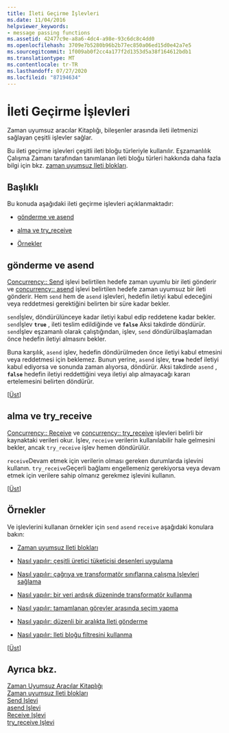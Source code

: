 ```yaml
---
title: İleti Geçirme İşlevleri
ms.date: 11/04/2016
helpviewer_keywords:
- message passing functions
ms.assetid: 42477c9e-a8a6-4dc4-a98e-93c6dc8c4dd0
ms.openlocfilehash: 3709e7b5280b96b2b77ec850a06ed15d0e42a7e5
ms.sourcegitcommit: 1f009ab0f2cc4a177f2d1353d5a38f164612bdb1
ms.translationtype: MT
ms.contentlocale: tr-TR
ms.lasthandoff: 07/27/2020
ms.locfileid: "87194634"
---
```

# <a name="message-passing-functions"></a>İleti Geçirme İşlevleri

Zaman uyumsuz aracılar Kitaplığı, bileşenler arasında ileti iletmenizi sağlayan çeşitli işlevler sağlar.

Bu ileti geçirme işlevleri çeşitli ileti bloğu türleriyle kullanılır. Eşzamanlılık Çalışma Zamanı tarafından tanımlanan ileti bloğu türleri hakkında daha fazla bilgi için bkz. [zaman uyumsuz Ileti blokları](../../parallel/concrt/asynchronous-message-blocks.md).

## <a name="sections"></a><a name="top"></a>Başlıklı

Bu konuda aşağıdaki ileti geçirme işlevleri açıklanmaktadır:

- [gönderme ve asend](#send)

- [alma ve try_receive](#receive)

- [Örnekler](#examples)

## <a name="send-and-asend"></a><a name="send"></a>gönderme ve asend

[Concurrency:: Send](reference/concurrency-namespace-functions.md#send) işlevi belirtilen hedefe zaman uyumlu bir ileti gönderir ve [concurrency:: asend](reference/concurrency-namespace-functions.md#asend) işlevi belirtilen hedefe zaman uyumsuz bir ileti gönderir. Hem `send` hem de `asend` işlevleri, hedefin iletiyi kabul edeceğini veya reddetmesi gerektiğini belirten bir süre kadar bekler.

`send`İşlev, döndürülünceye kadar iletiyi kabul edip reddetene kadar bekler. `send`İşlev **`true`** , ileti teslim edildiğinde ve **`false`** Aksi takdirde döndürür. `send`İşlev eşzamanlı olarak çalıştığından, işlev, `send` döndürülbaşlamadan önce hedefin iletiyi almasını bekler.

Buna karşılık, `asend` işlev, hedefin döndürülmeden önce iletiyi kabul etmesini veya reddetmesi için beklemez. Bunun yerine, `asend` işlev, **`true`** hedef iletiyi kabul ediyorsa ve sonunda zaman alıyorsa, döndürür. Aksi takdirde `asend` , **`false`** hedefin iletiyi reddettiğini veya iletiyi alıp almayacağı kararı ertelemesini belirten döndürür.

[[Üst](#top)]

## <a name="receive-and-try_receive"></a><a name="receive"></a>alma ve try_receive

[Concurrency:: Receive](reference/concurrency-namespace-functions.md#receive) ve [concurrency:: try_receive](reference/concurrency-namespace-functions.md#try_receive) işlevleri belirli bir kaynaktaki verileri okur. İşlev, `receive` verilerin kullanılabilir hale gelmesini bekler, ancak `try_receive` işlev hemen döndürülür.

`receive`Devam etmek için verilerin olması gereken durumlarda işlevini kullanın. `try_receive`Geçerli bağlamı engellemeniz gerekiyorsa veya devam etmek için verilere sahip olmanız gerekmez işlevini kullanın.

[[Üst](#top)]

## <a name="examples"></a><a name="examples"></a>Örnekler

Ve işlevlerini kullanan örnekler için `send` `asend` `receive` aşağıdaki konulara bakın:

- [Zaman uyumsuz Ileti blokları](../../parallel/concrt/asynchronous-message-blocks.md)

- [Nasıl yapılır: çeşitli üretici tüketicisi desenleri uygulama](../../parallel/concrt/how-to-implement-various-producer-consumer-patterns.md)

- [Nasıl yapılır: çağrıya ve transformatör sınıflarına çalışma Işlevleri sağlama](../../parallel/concrt/how-to-provide-work-functions-to-the-call-and-transformer-classes.md)

- [Nasıl yapılır: bir veri ardışık düzeninde transformatör kullanma](../../parallel/concrt/how-to-use-transformer-in-a-data-pipeline.md)

- [Nasıl yapılır: tamamlanan görevler arasında seçim yapma](../../parallel/concrt/how-to-select-among-completed-tasks.md)

- [Nasıl yapılır: düzenli bir aralıkta Ileti gönderme](../../parallel/concrt/how-to-send-a-message-at-a-regular-interval.md)

- [Nasıl yapılır: Ileti bloğu filtresini kullanma](../../parallel/concrt/how-to-use-a-message-block-filter.md)

[[Üst](#top)]

## <a name="see-also"></a>Ayrıca bkz.

[Zaman Uyumsuz Aracılar Kitaplığı](../../parallel/concrt/asynchronous-agents-library.md)<br/>
[Zaman uyumsuz Ileti blokları](../../parallel/concrt/asynchronous-message-blocks.md)<br/>
[Send Işlevi](reference/concurrency-namespace-functions.md#send)<br/>
[asend Işlevi](reference/concurrency-namespace-functions.md#asend)<br/>
[Receive Işlevi](reference/concurrency-namespace-functions.md#receive)<br/>
[try_receive Işlevi](reference/concurrency-namespace-functions.md#try_receive)
